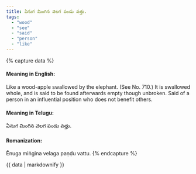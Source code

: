 ```yaml
---
title: ఏనుగ మింగిన వెలగ పండు వత్తు.
tags:
  - "wood"
  - "see"
  - "said"
  - "person"
  - "like"
---
```


{% capture data %}
#### Meaning in English:
Like a wood-apple swallowed by the elephant.
(See No. 710.)
It is swallowed whole, and is said to be found afterwards empty though unbroken.
Said of a person in an influential position who does not benefit others.

#### Meaning in Telugu:
ఏనుగ మింగిన వెలగ పండు వత్తు.

#### Romanization:
Ēnuga miṅgina velaga paṇḍu vattu.
{% endcapture %}

{{ data | markdownify }}

